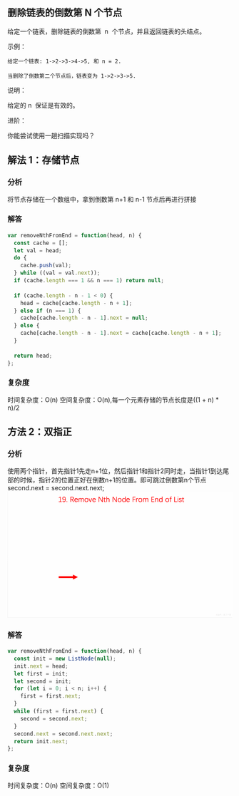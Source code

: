 ## 删除链表的倒数第 N 个节点

给定一个链表，删除链表的倒数第  n  个节点，并且返回链表的头结点。

示例：

```
给定一个链表: 1->2->3->4->5, 和 n = 2.

当删除了倒数第二个节点后，链表变为 1->2->3->5.
```

说明：

给定的 n  保证是有效的。

进阶：

你能尝试使用一趟扫描实现吗？

## 解法 1：存储节点

### 分析

将节点存储在一个数组中，拿到倒数第 n+1 和 n-1 节点后再进行拼接

### 解答

```javascript
var removeNthFromEnd = function(head, n) {
  const cache = [];
  let val = head;
  do {
    cache.push(val);
  } while ((val = val.next));
  if (cache.length === 1 && n === 1) return null;

  if (cache.length - n - 1 < 0) {
    head = cache[cache.length - n + 1];
  } else if (n === 1) {
    cache[cache.length - n - 1].next = null;
  } else {
    cache[cache.length - n - 1].next = cache[cache.length - n + 1];
  }

  return head;
};
```

### 复杂度
时间复杂度：O(n)
空间复杂度：O(n),每一个元素存储的节点长度是((1 + n) \* n)/2

## 方法 2：双指正
### 分析
使用两个指针，首先指针1先走n+1位，然后指针1和指针2同时走，当指针1到达尾部的时候，指针2的位置正好在倒数n+1的位置。即可跳过倒数第n个节点  
second.next = second.next.next;  
<img src="../../static/删除链表的倒数第N个节点.gif"/>

### 解答
```javascript
var removeNthFromEnd = function(head, n) {
  const init = new ListNode(null);
  init.next = head;
  let first = init;
  let second = init;
  for (let i = 0; i < n; i++) {
    first = first.next;
  }
  while (first = first.next) {
    second = second.next;
  }
  second.next = second.next.next;
  return init.next;
};
```
### 复杂度
时间复杂度：O(n)
空间复杂度：O(1)